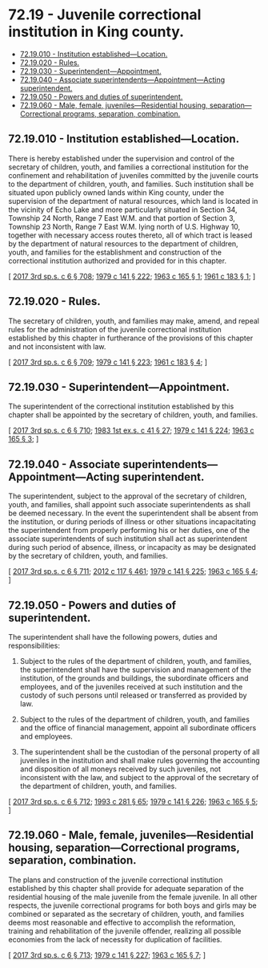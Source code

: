 # 72.19 - Juvenile correctional institution in King county.
* [72.19.010 - Institution established—Location.](#7219010---institution-establishedlocation)
* [72.19.020 - Rules.](#7219020---rules)
* [72.19.030 - Superintendent—Appointment.](#7219030---superintendentappointment)
* [72.19.040 - Associate superintendents—Appointment—Acting superintendent.](#7219040---associate-superintendentsappointmentacting-superintendent)
* [72.19.050 - Powers and duties of superintendent.](#7219050---powers-and-duties-of-superintendent)
* [72.19.060 - Male, female, juveniles—Residential housing, separation—Correctional programs, separation, combination.](#7219060---male-female-juvenilesresidential-housing-separationcorrectional-programs-separation-combination)
## 72.19.010 - Institution established—Location.
There is hereby established under the supervision and control of the secretary of children, youth, and families a correctional institution for the confinement and rehabilitation of juveniles committed by the juvenile courts to the department of children, youth, and families. Such institution shall be situated upon publicly owned lands within King county, under the supervision of the department of natural resources, which land is located in the vicinity of Echo Lake and more particularly situated in Section 34, Township 24 North, Range 7 East W.M. and that portion of Section 3, Township 23 North, Range 7 East W.M. lying north of U.S. Highway 10, together with necessary access routes thereto, all of which tract is leased by the department of natural resources to the department of children, youth, and families for the establishment and construction of the correctional institution authorized and provided for in this chapter.

\[ [2017 3rd sp.s. c 6 § 708](https://lawfilesext.leg.wa.gov/biennium/2017-18/Pdf/Bills/Session%20Laws/House/1661-S2.SL.pdf?cite=2017%203rd%20sp.s.%20c%206%20§%20708); [1979 c 141 § 222](https://leg.wa.gov/CodeReviser/documents/sessionlaw/1979c141.pdf?cite=1979%20c%20141%20§%20222); [1963 c 165 § 1](https://leg.wa.gov/CodeReviser/documents/sessionlaw/1963c165.pdf?cite=1963%20c%20165%20§%201); [1961 c 183 § 1](https://leg.wa.gov/CodeReviser/documents/sessionlaw/1961c183.pdf?cite=1961%20c%20183%20§%201); \]

## 72.19.020 - Rules.
The secretary of children, youth, and families may make, amend, and repeal rules for the administration of the juvenile correctional institution established by this chapter in furtherance of the provisions of this chapter and not inconsistent with law.

\[ [2017 3rd sp.s. c 6 § 709](https://lawfilesext.leg.wa.gov/biennium/2017-18/Pdf/Bills/Session%20Laws/House/1661-S2.SL.pdf?cite=2017%203rd%20sp.s.%20c%206%20§%20709); [1979 c 141 § 223](https://leg.wa.gov/CodeReviser/documents/sessionlaw/1979c141.pdf?cite=1979%20c%20141%20§%20223); [1961 c 183 § 4](https://leg.wa.gov/CodeReviser/documents/sessionlaw/1961c183.pdf?cite=1961%20c%20183%20§%204); \]

## 72.19.030 - Superintendent—Appointment.
The superintendent of the correctional institution established by this chapter shall be appointed by the secretary of children, youth, and families.

\[ [2017 3rd sp.s. c 6 § 710](https://lawfilesext.leg.wa.gov/biennium/2017-18/Pdf/Bills/Session%20Laws/House/1661-S2.SL.pdf?cite=2017%203rd%20sp.s.%20c%206%20§%20710); [1983 1st ex.s. c 41 § 27](https://leg.wa.gov/CodeReviser/documents/sessionlaw/1983ex1c41.pdf?cite=1983%201st%20ex.s.%20c%2041%20§%2027); [1979 c 141 § 224](https://leg.wa.gov/CodeReviser/documents/sessionlaw/1979c141.pdf?cite=1979%20c%20141%20§%20224); [1963 c 165 § 3](https://leg.wa.gov/CodeReviser/documents/sessionlaw/1963c165.pdf?cite=1963%20c%20165%20§%203); \]

## 72.19.040 - Associate superintendents—Appointment—Acting superintendent.
The superintendent, subject to the approval of the secretary of children, youth, and families, shall appoint such associate superintendents as shall be deemed necessary. In the event the superintendent shall be absent from the institution, or during periods of illness or other situations incapacitating the superintendent from properly performing his or her duties, one of the associate superintendents of such institution shall act as superintendent during such period of absence, illness, or incapacity as may be designated by the secretary of children, youth, and families.

\[ [2017 3rd sp.s. c 6 § 711](https://lawfilesext.leg.wa.gov/biennium/2017-18/Pdf/Bills/Session%20Laws/House/1661-S2.SL.pdf?cite=2017%203rd%20sp.s.%20c%206%20§%20711); [2012 c 117 § 461](https://lawfilesext.leg.wa.gov/biennium/2011-12/Pdf/Bills/Session%20Laws/Senate/6095.SL.pdf?cite=2012%20c%20117%20§%20461); [1979 c 141 § 225](https://leg.wa.gov/CodeReviser/documents/sessionlaw/1979c141.pdf?cite=1979%20c%20141%20§%20225); [1963 c 165 § 4](https://leg.wa.gov/CodeReviser/documents/sessionlaw/1963c165.pdf?cite=1963%20c%20165%20§%204); \]

## 72.19.050 - Powers and duties of superintendent.
The superintendent shall have the following powers, duties and responsibilities:

1. Subject to the rules of the department of children, youth, and families, the superintendent shall have the supervision and management of the institution, of the grounds and buildings, the subordinate officers and employees, and of the juveniles received at such institution and the custody of such persons until released or transferred as provided by law.

2. Subject to the rules of the department of children, youth, and families and the office of financial management, appoint all subordinate officers and employees.

3. The superintendent shall be the custodian of the personal property of all juveniles in the institution and shall make rules governing the accounting and disposition of all moneys received by such juveniles, not inconsistent with the law, and subject to the approval of the secretary of the department of children, youth, and families.

\[ [2017 3rd sp.s. c 6 § 712](https://lawfilesext.leg.wa.gov/biennium/2017-18/Pdf/Bills/Session%20Laws/House/1661-S2.SL.pdf?cite=2017%203rd%20sp.s.%20c%206%20§%20712); [1993 c 281 § 65](https://lawfilesext.leg.wa.gov/biennium/1993-94/Pdf/Bills/Session%20Laws/House/2054-S.SL.pdf?cite=1993%20c%20281%20§%2065); [1979 c 141 § 226](https://leg.wa.gov/CodeReviser/documents/sessionlaw/1979c141.pdf?cite=1979%20c%20141%20§%20226); [1963 c 165 § 5](https://leg.wa.gov/CodeReviser/documents/sessionlaw/1963c165.pdf?cite=1963%20c%20165%20§%205); \]

## 72.19.060 - Male, female, juveniles—Residential housing, separation—Correctional programs, separation, combination.
The plans and construction of the juvenile correctional institution established by this chapter shall provide for adequate separation of the residential housing of the male juvenile from the female juvenile. In all other respects, the juvenile correctional programs for both boys and girls may be combined or separated as the secretary of children, youth, and families deems most reasonable and effective to accomplish the reformation, training and rehabilitation of the juvenile offender, realizing all possible economies from the lack of necessity for duplication of facilities.

\[ [2017 3rd sp.s. c 6 § 713](https://lawfilesext.leg.wa.gov/biennium/2017-18/Pdf/Bills/Session%20Laws/House/1661-S2.SL.pdf?cite=2017%203rd%20sp.s.%20c%206%20§%20713); [1979 c 141 § 227](https://leg.wa.gov/CodeReviser/documents/sessionlaw/1979c141.pdf?cite=1979%20c%20141%20§%20227); [1963 c 165 § 7](https://leg.wa.gov/CodeReviser/documents/sessionlaw/1963c165.pdf?cite=1963%20c%20165%20§%207); \]

